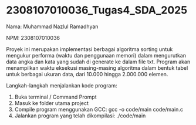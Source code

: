 # 2308107010036_Tugas4_SDA_2025

Nama: Muhammad Nazlul Ramadhyan

NPM: 2308107010036

Proyek ini merupakan implementasi berbagai algoritma sorting untuk mengukur performa (waktu dan penggunaan memori) dalam mengurutkan data angka dan kata yang sudah di generate ke dalam file txt. 
Program akan menampilkan waktu eksekusi masing-masing algoritma dalam bentuk tabel untuk berbagai ukuran data, dari 10.000 hingga 2.000.000 elemen.

Langkah-langkah menjalankan kode program:
1. Buka terminal / Command Prompt
2. Masuk ke folder utama project
3. Compile program menggunakan GCC: gcc -o code/main code/main.c
4. Jalankan program yang telah dikompilasi: ./code/main
